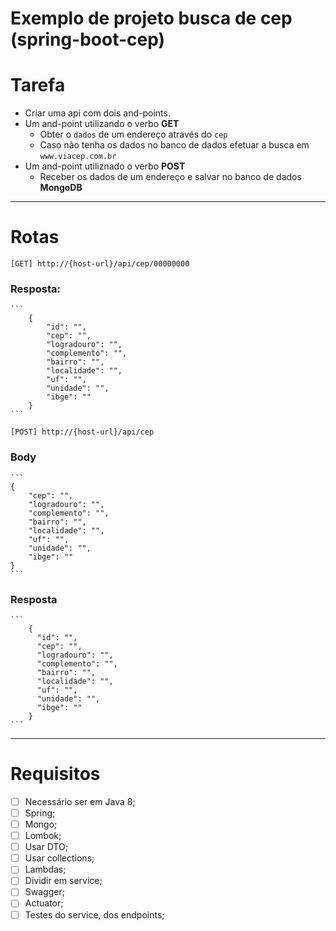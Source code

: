 # Exemplo de projeto busca de cep (spring-boot-cep)

# Tarefa

- Criar uma api com dois and-points.
- Um and-point utilizando o verbo **GET** 
	- Obter o `dados` de um endereço através do `cep` 
	- Caso não tenha os dados no banco de dados efetuar a busca em `www.viacep.com.br`
- Um and-point utiliznado o verbo **POST** 
	- Receber os dados de um endereço e salvar no banco de dados **MongoDB**

---

# Rotas

    [GET] http://{host-url}/api/cep/00000000

### Resposta:

    ```
    	{
    		"id": "",
    		"cep": "",
    		"logradouro": "",
    		"complemento": "",
    		"bairro": "",
    		"localidade": "",
    		"uf": "",
    		"unidade": "",
    		"ibge": ""
    	}
    ```

    [POST] http://{host-url}/api/cep

### Body

    ```
    {
    	"cep": "",
    	"logradouro": "",
    	"complemento": "",
    	"bairro": "",
    	"localidade": "",
    	"uf": "",
    	"unidade": "",
    	"ibge": ""
    }
    ```

### Resposta

    ```
     	{
          "id": "",
          "cep": "",
          "logradouro": "",
          "complemento": "",
          "bairro": "",
          "localidade": "",
          "uf": "",
          "unidade": "",
          "ibge": ""
        }
    ```

---

# Requisitos

- [ ] Necessário ser em Java 8;
- [ ] Spring;
- [ ] Mongo;
- [ ] Lombok;
- [ ] Usar DTO;
- [ ] Usar collections;
- [ ] Lambdas;
- [ ] Dividir em service;
- [ ] Swagger;
- [ ] Actuator;
- [ ] Testes do service, dos endpoints;